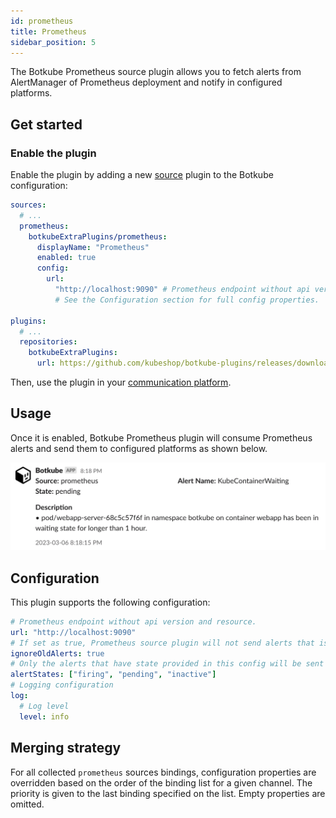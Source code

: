 ```yaml
---
id: prometheus
title: Prometheus
sidebar_position: 5
---
```


The Botkube Prometheus source plugin allows you to fetch alerts from AlertManager of Prometheus deployment and notify in configured platforms.

## Get started

### Enable the plugin

Enable the plugin by adding a new [source](../self-hosted-configuration/source.md) plugin to the Botkube configuration:

```yaml
sources:
  # ...
  prometheus:
    botkubeExtraPlugins/prometheus:
      displayName: "Prometheus"
      enabled: true
      config:
        url:
          "http://localhost:9090" # Prometheus endpoint without api version and resource.
          # See the Configuration section for full config properties.

plugins:
  # ...
  repositories:
    botkubeExtraPlugins:
      url: https://github.com/kubeshop/botkube-plugins/releases/download/v1.14.0/plugins-index.yaml
```

Then, use the plugin in your [communication platform](../self-hosted-configuration/communication/index.md).

## Usage

Once it is enabled, Botkube Prometheus plugin will consume Prometheus alerts and send them to configured platforms as shown below.

![Prometheus Alerts](assets/prometheus-alerts.png)

## Configuration

This plugin supports the following configuration:

```yaml
# Prometheus endpoint without api version and resource.
url: "http://localhost:9090"
# If set as true, Prometheus source plugin will not send alerts that is created before plugin start time.
ignoreOldAlerts: true
# Only the alerts that have state provided in this config will be sent as notification. https://pkg.go.dev/github.com/prometheus/prometheus/rules#AlertState
alertStates: ["firing", "pending", "inactive"]
# Logging configuration
log:
  # Log level
  level: info
```

## Merging strategy

For all collected `prometheus` sources bindings, configuration properties are overridden based on the order of the binding list for a given channel. The priority is given to the last binding specified on the list. Empty properties are omitted.
